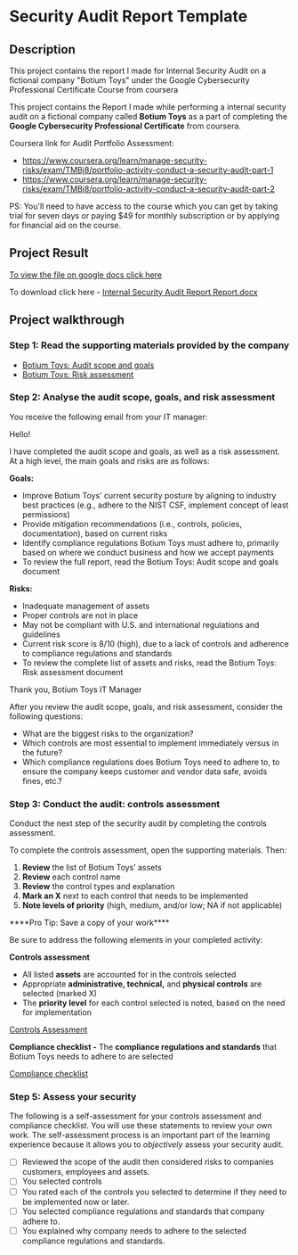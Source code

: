 # Security Audit Report Template

## Description

This project contains the report I made for Internal Security Audit on a fictional company "Botium Toys" under the Google Cybersecurity Professional Certificate Course from coursera

This project contains the Report I made while performing a internal security audit on a fictional company called **Botium Toys** as a part of completing the **Google Cybersecurity Professional Certificate** from coursera.

Coursera link for Audit Portfolio Assessment:

- https://www.coursera.org/learn/manage-security-risks/exam/TMBj8/portfolio-activity-conduct-a-security-audit-part-1
- https://www.coursera.org/learn/manage-security-risks/exam/TMBj8/portfolio-activity-conduct-a-security-audit-part-2

PS: You'll need to have access to the course which you can get by taking trial for seven days or paying $49 for monthly subscription or by applying for financial aid on the course.

## Project Result

[To view the file on google docs click here](https://docs.google.com/document/d/12YKxlBsTcnlz98Mb4HpPT7dXDbXN_K0LjAgecsTfRLI/edit?usp=drive_link)

To download click here - [Internal Security Audit Report Report.docx](/Internal-Security-Audit-Report-Report.docx)

## Project walkthrough

### **************************************************************************************************************************Step 1: Read the supporting materials provided by the company**************************************************************************************************************************

- [Botium Toys: Audit scope and goals](https://docs.google.com/document/d/1bA-J96jzDVFi9XjNOKd4w2bCR7X7ZTs3_szPElOkyFM/template/preview)
- [Botium Toys: Risk assessment](https://docs.google.com/document/d/1rdjLtrTQD7c8K3cUeKnrhyq3DzXpKNL9vdHI1T9Vu80/template/preview?resourcekey=0--N8L-3p4Hel22vaxVLjIOA)

### **************************************************Step 2: Analyse the audit scope, goals, and risk assessment**************************************************

You receive the following email from your IT manager:

<aside>
Hello!

  I have completed the audit scope and goals, as well as a risk assessment. At a high level, the main goals and risks are as follows:

**Goals:**
- Improve Botium Toys’ current security posture by aligning to industry best practices (e.g., adhere to the NIST CSF, implement concept of least permissions)
- Provide mitigation recommendations (i.e., controls, policies, documentation), based on current risks
- Identify compliance regulations Botium Toys must adhere to, primarily based on where we conduct business and how we accept payments
- To review the full report, read the Botium Toys: Audit scope and goals document

**Risks:**
- Inadequate management of assets
- Proper controls are not in place
- May not be compliant with U.S. and international regulations and guidelines
- Current risk score is 8/10 (high), due to a lack of controls and adherence to compliance regulations and standards
- To review the complete list of assets and risks, read the Botium Toys: Risk assessment document 

Thank you,
Botium Toys IT Manager

</aside>

After you review the audit scope, goals, and risk assessment, consider the following questions:

- What are the biggest risks to the organization?
- Which controls are most essential to implement immediately versus in the future?
- Which compliance regulations does Botium Toys need to adhere to, to ensure the company keeps customer and vendor data safe, avoids fines, etc.?

### ****************Step 3: Conduct the audit: controls assessment****************

Conduct the next step of the security audit by completing the controls assessment.

To complete the controls assessment, open the supporting materials. Then:

1. **Review** the list of Botium Toys’ assets
2. **Review** each control name
3. **Review** the control types and explanation
4. **Mark an X** next to each control that needs to be implemented
5. **Note levels of priority** (high, medium, and/or low; NA if not applicable)

<aside>
****Pro Tip: Save a copy of your work****

</aside>

Be sure to address the following elements in your completed activity:

**Controls assessment**

- All listed **assets** are accounted for in the controls selected
- Appropriate **administrative, technical,** and **physical controls** are selected (marked X)
- The **priority level** for each control selected is noted, based on the need for implementation

[Controls Assessment](https://www.notion.so/Controls-Assessment-0e188c52a8944f599bbfd72329f8bd85?pvs=21)

**Compliance checklist -** The **compliance regulations and standards** that Botium Toys needs to adhere to are selected

[Compliance checklist](https://www.notion.so/Compliance-checklist-56935ece80be45ceb65d60b1d8d37938?pvs=21)

### Step 5: Assess your security

The following is a self-assessment for your controls assessment and compliance checklist. You will use these statements to review your own work. The self-assessment process is an important part of the learning experience because it allows you to *objectively* assess your security audit.

- [ ]  Reviewed the scope of the audit then considered risks to companies customers, employees and assets.
- [ ]  You selected controls
- [ ]  You rated each of the controls you selected to determine if they need to be implemented now or later.
- [ ]  You selected compliance regulations and standards that company adhere to.
- [ ]  You explained why company needs to adhere to the selected compliance regulations and standards.
